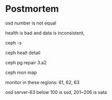 # Postmortem


osd number is not equal

health is bad and data is inconsistent, 



ceph -s

ceph healt detail

ceph pg repair 3.a2

ceph mon map

monitor in these regions: 61, 62, 63

osd server-63 below 100 is ssd, 201~206 is sata

